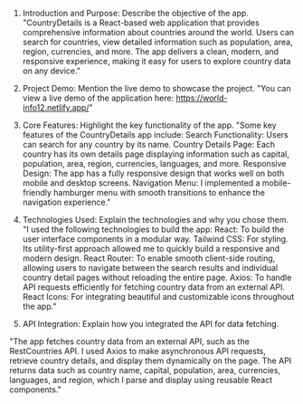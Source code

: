 1. Introduction and Purpose:
   Describe the objective of the app.
   "CountryDetails is a React-based web application that provides comprehensive information about countries around the world. Users can search for countries, view detailed information such as population, area, region, currencies, and more. The app delivers a clean, modern, and responsive experience, making it easy for users to explore country data on any device."

2. Project Demo:
   Mention the live demo to showcase the project.
   "You can view a live demo of the application here: https://world-info12.netlify.app/"
3. Core Features:
   Highlight the key functionality of the app.
   "Some key features of the CountryDetails app include:
   Search Functionality: Users can search for any country by its name.
   Country Details Page: Each country has its own details page displaying information such as capital, population, area, region, currencies, languages, and more.
   Responsive Design: The app has a fully responsive design that works well on both mobile and desktop screens.
   Navigation Menu: I implemented a mobile-friendly hamburger menu with smooth transitions to enhance the navigation experience."
4. Technologies Used:
   Explain the technologies and why you chose them.
   "I used the following technologies to build the app:
   React: To build the user interface components in a modular way.
   Tailwind CSS: For styling. Its utility-first approach allowed me to quickly build a responsive and modern design.
   React Router: To enable smooth client-side routing, allowing users to navigate between the search results and individual country detail pages without reloading the entire page.
   Axios: To handle API requests efficiently for fetching country data from an external API.
   React Icons: For integrating beautiful and customizable icons throughout the app."
5. API Integration:
   Explain how you integrated the API for data fetching.

"The app fetches country data from an external API, such as the RestCountries API. I used Axios to make asynchronous API requests, retrieve country details, and display them dynamically on the page. The API returns data such as country name, capital, population, area, currencies, languages, and region, which I parse and display using reusable React components."

